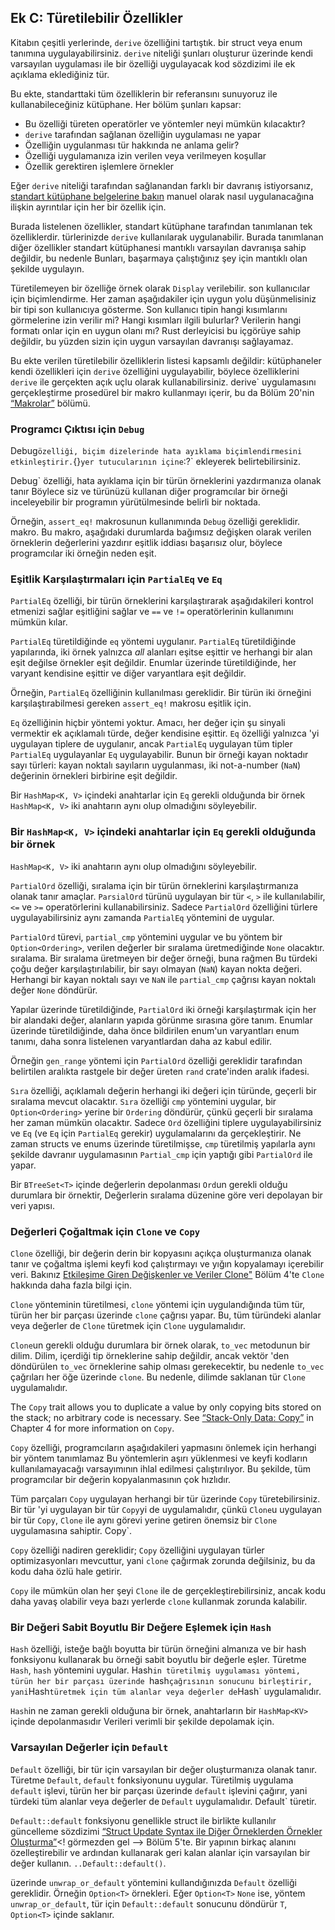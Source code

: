 ## Ek C: Türetilebilir Özellikler

Kitabın çeşitli yerlerinde, `derive` özelliğini tartıştık.
bir struct veya enum tanımına uygulayabilirsiniz. `derive` niteliği şunları oluşturur
üzerinde kendi varsayılan uygulaması ile bir özelliği uygulayacak kod
sözdizimi ile ek açıklama eklediğiniz tür.

Bu ekte, standarttaki tüm özelliklerin bir referansını sunuyoruz
ile kullanabileceğiniz kütüphane. Her bölüm şunları kapsar:

- Bu özelliği türeten operatörler ve yöntemler neyi mümkün kılacaktır?
- `derive` tarafından sağlanan özelliğin uygulaması ne yapar
- Özelliğin uygulanması tür hakkında ne anlama gelir?
- Özelliği uygulamanıza izin verilen veya verilmeyen koşullar
- Özellik gerektiren işlemlere örnekler

Eğer `derive` niteliği tarafından sağlanandan farklı bir davranış istiyorsanız, [standart kütüphane belgelerine bakın](../std/index.md)<!-- ignore -->
manuel olarak nasıl uygulanacağına ilişkin ayrıntılar için her bir özellik için.

Burada listelenen özellikler, standart kütüphane tarafından tanımlanan tek özelliklerdir.
türlerinizde `derive` kullanılarak uygulanabilir. Burada tanımlanan diğer özellikler
standart kütüphanesi mantıklı varsayılan davranışa sahip değildir, bu nedenle
Bunları, başarmaya çalıştığınız şey için mantıklı olan şekilde uygulayın.

Türetilemeyen bir özelliğe örnek olarak `Display` verilebilir.
son kullanıcılar için biçimlendirme. Her zaman aşağıdakiler için uygun yolu düşünmelisiniz
bir tipi son kullanıcıya gösterme. Son kullanıcı tipin hangi kısımlarını
görmelerine izin verilir mi? Hangi kısımları ilgili bulurlar? Verilerin hangi formatı
onlar için en uygun olanı mı? Rust derleyicisi bu içgörüye sahip değildir, bu yüzden
sizin için uygun varsayılan davranışı sağlayamaz.

Bu ekte verilen türetilebilir özelliklerin listesi kapsamlı değildir:
kütüphaneler kendi özellikleri için `derive` özelliğini uygulayabilir, böylece
özelliklerini `derive` ile gerçekten açık uçlu olarak kullanabilirsiniz. derive` uygulamasını gerçekleştirme
prosedürel bir makro kullanmayı içerir, bu da
Bölüm 20'nin [“Makrolar”][makrolar]<!-- yoksay --> bölümü.

### Programcı Çıktısı için `Debug`

Debug` özelliği, biçim dizelerinde hata ayıklama biçimlendirmesini etkinleştirir.
`{}` yer tutucularının içine `:?` ekleyerek belirtebilirsiniz.

Debug` özelliği, hata ayıklama için bir türün örneklerini yazdırmanıza olanak tanır
Böylece siz ve türünüzü kullanan diğer programcılar bir örneği inceleyebilir
bir programın yürütülmesinde belirli bir noktada.

Örneğin, `assert_eq!` makrosunun kullanımında `Debug` özelliği gereklidir.
makro. Bu makro, aşağıdaki durumlarda bağımsız değişken olarak verilen örneklerin değerlerini yazdırır
eşitlik iddiası başarısız olur, böylece programcılar iki örneğin neden
eşit.

### Eşitlik Karşılaştırmaları için `PartialEq` ve `Eq`

`PartialEq` özelliği, bir türün örneklerini karşılaştırarak aşağıdakileri kontrol etmenizi sağlar
eşitliğini sağlar ve `==` ve `!=` operatörlerinin kullanımını mümkün kılar.

`PartialEq` türetildiğinde `eq` yöntemi uygulanır. `PartialEq` türetildiğinde
yapılarında, iki örnek yalnızca _all_ alanları eşitse eşittir ve
herhangi bir alan eşit değilse örnekler eşit değildir. Enumlar üzerinde türetildiğinde,
her varyant kendisine eşittir ve diğer varyantlara eşit değildir.

Örneğin, `PartialEq` özelliğinin kullanılması gereklidir.
Bir türün iki örneğini karşılaştırabilmesi gereken `assert_eq!` makrosu
eşitlik için.

`Eq` özelliğinin hiçbir yöntemi yoktur. Amacı, her değer için şu sinyali vermektir
ek açıklamalı türde, değer kendisine eşittir. `Eq` özelliği yalnızca
'yi uygulayan tiplere de uygulanır, ancak `PartialEq` uygulayan tüm tipler
`PartialEq` uygulayanlar `Eq` uygulayabilir. Bunun bir örneği kayan noktadır
sayı türleri: kayan noktalı sayıların uygulanması, iki
not-a-number (`NaN`) değerinin örnekleri birbirine eşit değildir.


Bir `HashMap<K, V>` içindeki anahtarlar için `Eq` gerekli olduğunda bir örnek
`HashMap<K, V>` iki anahtarın aynı olup olmadığını söyleyebilir. 

### Bir `HashMap<K, V>` içindeki anahtarlar için `Eq` gerekli olduğunda bir örnek
`HashMap<K, V>` iki anahtarın aynı olup olmadığını söyleyebilir.

`PartialOrd` özelliği, sıralama için bir türün örneklerini karşılaştırmanıza olanak tanır
amaçlar. `ParsialOrd` türünü uygulayan bir tür `<`, `>` ile kullanılabilir,
`<=` ve `>=` operatörlerini kullanabilirsiniz. Sadece `PartialOrd` özelliğini türlere uygulayabilirsiniz
aynı zamanda `PartialEq` yöntemini de uygular.

`PartialOrd` türevi, `partial_cmp` yöntemini uygular ve bu yöntem bir
`Option<Ordering>`, verilen değerler bir sıralama üretmediğinde `None` olacaktır.
sıralama. Bir sıralama üretmeyen bir değer örneği, buna rağmen
Bu türdeki çoğu değer karşılaştırılabilir, bir sayı olmayan (`NaN`) kayan
nokta değeri. Herhangi bir kayan noktalı sayı ve `NaN` ile `partial_cmp` çağrısı
kayan noktalı değer `None` döndürür.

Yapılar üzerinde türetildiğinde, `PartialOrd` iki örneği karşılaştırmak için
her bir alandaki değer, alanların yapıda görünme sırasına göre
tanım. Enumlar üzerinde türetildiğinde, daha önce bildirilen enum'un varyantları
enum tanımı, daha sonra listelenen varyantlardan daha az kabul edilir.

Örneğin `gen_range` yöntemi için `PartialOrd` özelliği gereklidir
tarafından belirtilen aralıkta rastgele bir değer üreten `rand` crate'inden
aralık ifadesi.

`Sıra` özelliği, açıklamalı değerin herhangi iki değeri için
türünde, geçerli bir sıralama mevcut olacaktır. `Sıra` özelliği `cmp` yöntemini uygular,
bir `Option<Ordering>` yerine bir `Ordering` döndürür, çünkü geçerli bir
sıralama her zaman mümkün olacaktır. Sadece `Ord` özelliğini tiplere uygulayabilirsiniz
ve `Eq` (ve `Eq` için `PartialEq` gerekir) uygulamalarını da gerçekleştirir. Ne zaman
structs ve enums üzerinde türetilmişse, `cmp` türetilmiş yapılarla aynı şekilde davranır
uygulamasının `Partial_cmp` için yaptığı gibi `PartialOrd` ile yapar.

Bir `BTreeSet<T>` içinde değerlerin depolanması `Ord`un gerekli olduğu durumlara bir örnektir,
Değerlerin sıralama düzenine göre veri depolayan bir veri yapısı.

### Değerleri Çoğaltmak için `Clone` ve `Copy`

`Clone` özelliği, bir değerin derin bir kopyasını açıkça oluşturmanıza olanak tanır ve
çoğaltma işlemi keyfi kod çalıştırmayı ve yığın kopyalamayı içerebilir
veri. Bakınız [Etkileşime Giren Değişkenler ve Veriler Clone"][variables-and-data-interacting-with-clone]<!-- ignore --> Bölüm 4'te
`Clone` hakkında daha fazla bilgi için.

`Clone` yönteminin türetilmesi, `clone` yöntemi için uygulandığında
tüm tür, türün her bir parçası üzerinde `clone` çağrısı yapar. Bu, tüm
türündeki alanlar veya değerler de `Clone` türetmek için `Clone` uygulamalıdır.

`Clone`un gerekli olduğu durumlara bir örnek olarak, `to_vec` metodunun bir
dilim. Dilim, içerdiği tip örneklerine sahip değildir, ancak vektör
'den döndürülen `to_vec` örneklerine sahip olması gerekecektir, bu nedenle `to_vec` çağrıları
her öğe üzerinde `clone`. Bu nedenle, dilimde saklanan tür `Clone` uygulamalıdır.

The `Copy` trait allows you to duplicate a value by only copying bits stored on
the stack; no arbitrary code is necessary. See [“Stack-Only Data: Copy”][stack-only-data-copy]<!-- ignore --> in Chapter 4 for more information on
`Copy`.

`Copy` özelliği, programcıların aşağıdakileri yapmasını önlemek için herhangi bir yöntem tanımlamaz
Bu yöntemlerin aşırı yüklenmesi ve keyfi kodların kullanılamayacağı varsayımının ihlal edilmesi
çalıştırılıyor. Bu şekilde, tüm programcılar bir değerin kopyalanmasının
çok hızlıdır.

Tüm parçaları `Copy` uygulayan herhangi bir tür üzerinde `Copy` türetebilirsiniz. Bir tür
'yi uygulayan bir tür `Copy`yi de uygulamalıdır, çünkü `Clone`u uygulayan bir tür
`Copy`, `Clone` ile aynı görevi yerine getiren önemsiz bir `Clone` uygulamasına sahiptir.
Copy`.

`Copy` özelliği nadiren gereklidir; `Copy` özelliğini uygulayan türler
optimizasyonları mevcuttur, yani `clone` çağırmak zorunda değilsiniz, bu da
kodu daha özlü hale getirir.

`Copy` ile mümkün olan her şeyi `Clone` ile de gerçekleştirebilirsiniz, ancak
kodu daha yavaş olabilir veya bazı yerlerde `clone` kullanmak zorunda kalabilir.

### Bir Değeri Sabit Boyutlu Bir Değere Eşlemek için `Hash`

`Hash` özelliği, isteğe bağlı boyutta bir türün örneğini almanıza ve
bir hash fonksiyonu kullanarak bu örneği sabit boyutlu bir değerle eşler. Türetme
`Hash`, `hash` yöntemini uygular. Hash`in türetilmiş uygulaması
yöntemi, türün her bir parçası üzerinde `hash` çağrısının sonucunu birleştirir,
yani `Hash` türetmek için tüm alanlar veya değerler de `Hash` uygulamalıdır.

`Hash`in ne zaman gerekli olduğuna bir örnek, anahtarların bir `HashMap<KV>` içinde depolanmasıdır
Verileri verimli bir şekilde depolamak için.

### Varsayılan Değerler için `Default`

`Default` özelliği, bir tür için varsayılan bir değer oluşturmanıza olanak tanır. Türetme
`Default`, `default` fonksiyonunu uygular. Türetilmiş uygulama
`default` işlevi, türün her bir parçası üzerinde `default` işlevini çağırır,
yani türdeki tüm alanlar veya değerler de `Default` uygulamalıdır.
Default` türetir.

`Default::default` fonksiyonu genellikle struct ile birlikte kullanılır
güncelleme sözdizimi [“Struct Update Syntax ile Diğer Örneklerden Örnekler Oluşturma”][creating-instances-from-other-instances-with-struct-update-syntax]<!
görmezden gel --> Bölüm 5'te. Bir yapının birkaç alanını özelleştirebilir ve ardından
kullanarak geri kalan alanlar için varsayılan bir değer kullanın.
`..Default::default()`.

üzerinde `unwrap_or_default` yöntemini kullandığınızda `Default` özelliği gereklidir.
Örneğin `Option<T>` örnekleri. Eğer `Option<T>` `None` ise, yöntem
`unwrap_or_default`, tür için `Default::default` sonucunu döndürür
`T`, `Option<T>` içinde saklanır.

[creating-instances-from-other-instances-with-struct-update-syntax]: ch05-01-defining-structs.md#Struct-Update-ile-Diğer-Örneklerden-Örnek-Oluşturma
[stack-only-data-copy]: ch04-01-what-is-ownership.md#Yalnızca-Yığın-Veriler:-Kopyalama
[variables-and-data-interacting-with-clone]: ch04-01-what-is-ownership.md#Klon-ile-Etkileşime-Giren-Değişkenler-ve-Veriler
[makrolar]: ch20-05-macros.md#Makrolar
